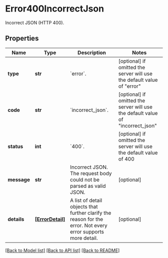 # Error400IncorrectJson

Incorrect JSON (HTTP 400).

## Properties
Name | Type | Description | Notes
------------ | ------------- | ------------- | -------------
**type** | **str** | &#x60;error&#x60;. | [optional]  if omitted the server will use the default value of "error"
**code** | **str** | &#x60;incorrect_json&#x60;. | [optional]  if omitted the server will use the default value of "incorrect_json"
**status** | **int** | &#x60;400&#x60;. | [optional]  if omitted the server will use the default value of 400
**message** | **str** | Incorrect JSON. The request body could not be parsed as valid JSON. | [optional] 
**details** | [**[ErrorDetail]**](ErrorDetail.md) | A list of detail objects that further clarify the reason for the error. Not every error supports more detail. | [optional] 

[[Back to Model list]](../README.md#documentation-for-models) [[Back to API list]](../README.md#documentation-for-api-endpoints) [[Back to README]](../README.md)



